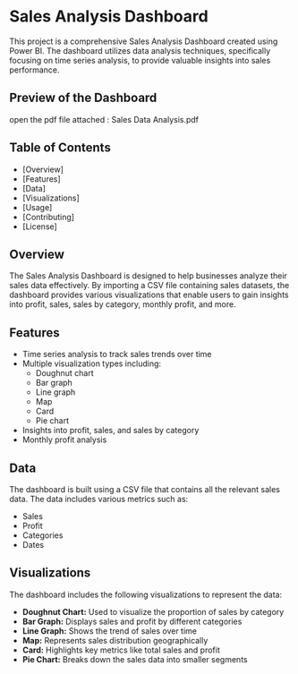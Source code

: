 # Sales Analysis Dashboard

This project is a comprehensive Sales Analysis Dashboard created using Power BI. The dashboard utilizes data analysis techniques, specifically focusing on time series analysis, to provide valuable insights into sales performance.

## Preview of the Dashboard

open the pdf file attached : Sales Data Analysis.pdf

## Table of Contents
- [Overview]
- [Features]
- [Data]
- [Visualizations]
- [Usage]
- [Contributing]
- [License]

## Overview
The Sales Analysis Dashboard is designed to help businesses analyze their sales data effectively. By importing a CSV file containing sales datasets, the dashboard provides various visualizations that enable users to gain insights into profit, sales, sales by category, monthly profit, and more.

## Features
- Time series analysis to track sales trends over time
- Multiple visualization types including:
  - Doughnut chart
  - Bar graph
  - Line graph
  - Map
  - Card
  - Pie chart
- Insights into profit, sales, and sales by category
- Monthly profit analysis

## Data
The dashboard is built using a CSV file that contains all the relevant sales data. The data includes various metrics such as:
- Sales
- Profit
- Categories
- Dates

## Visualizations
The dashboard includes the following visualizations to represent the data:
- **Doughnut Chart:** Used to visualize the proportion of sales by category
- **Bar Graph:** Displays sales and profit by different categories
- **Line Graph:** Shows the trend of sales over time
- **Map:** Represents sales distribution geographically
- **Card:** Highlights key metrics like total sales and profit
- **Pie Chart:** Breaks down the sales data into smaller segments




